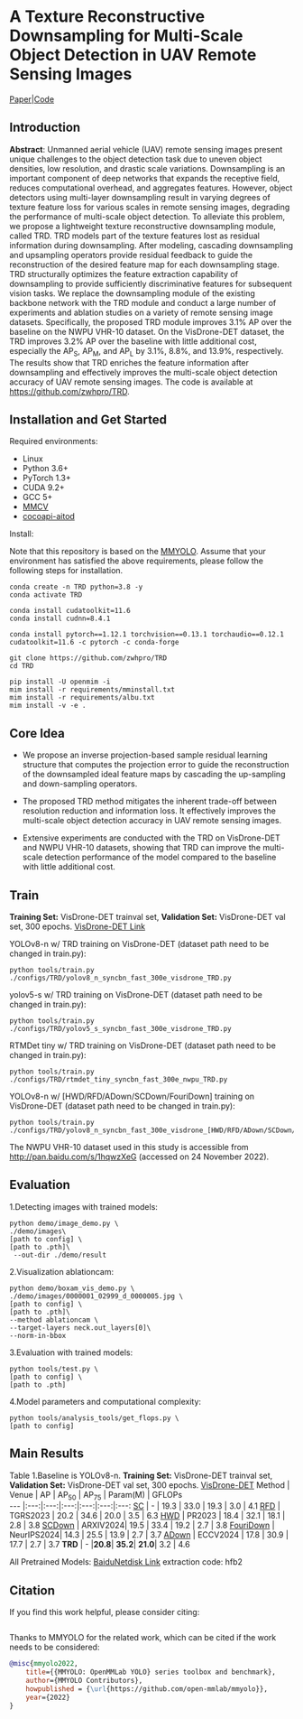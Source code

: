 # A Texture Reconstructive Downsampling for Multi-Scale Object Detection in UAV Remote Sensing Images
[Paper]()|[Code](https://github.com/zwhpro/TRD)
## Introduction

**Abstract**:
Unmanned aerial vehicle (UAV) remote sensing images present unique challenges to the object detection task due to uneven object densities, low resolution, and drastic scale variations. Downsampling is an important component of deep networks that expands the receptive field, reduces computational overhead, and aggregates features. However, object detectors using multi-layer downsampling result in varying degrees of texture feature loss for various scales in remote sensing images, degrading the performance of multi-scale object detection. To alleviate this problem, we propose a lightweight texture reconstructive downsampling module, called TRD. TRD models part of the texture features lost as residual information during downsampling. After modeling, cascading downsampling and upsampling operators provide residual feedback to guide the reconstruction of the desired feature map for each downsampling stage. TRD structurally optimizes the feature extraction capability of downsampling to provide sufficiently discriminative features for subsequent vision tasks. We replace the downsampling module of the existing backbone network with the TRD module and conduct a large number of experiments and ablation studies on a variety of remote sensing image datasets. Specifically, the proposed TRD module improves 3.1% AP over the baseline on the NWPU VHR-10 dataset. On the VisDrone-DET dataset, the TRD improves 3.2% AP over the baseline with little additional cost, especially the AP<sub>S</sub>, AP<sub>M</sub>, and AP<sub>L</sub> by 3.1%, 8.8%, and 13.9%, respectively. The results show that TRD enriches the feature information after downsampling and effectively improves the multi-scale object detection accuracy of UAV remote sensing images. The code is available at https://github.com/zwhpro/TRD.


## Installation and Get Started

Required environments:
* Linux
* Python 3.6+
* PyTorch 1.3+
* CUDA 9.2+
* GCC 5+
* [MMCV](https://mmcv.readthedocs.io/en/latest/#installation)
* [cocoapi-aitod](https://github.com/jwwangchn/cocoapi-aitod)


Install:

Note that this repository is based on the [MMYOLO]([https://github.com/open-mmlab/mmdetection](https://github.com/open-mmlab/mmyolo)). Assume that your environment has satisfied the above requirements, please follow the following steps for installation.

```shell script
conda create -n TRD python=3.8 -y
conda activate TRD

conda install cudatoolkit=11.6
conda install cudnn=8.4.1

conda install pytorch==1.12.1 torchvision==0.13.1 torchaudio==0.12.1 cudatoolkit=11.6 -c pytorch -c conda-forge

git clone https://github.com/zwhpro/TRD
cd TRD

pip install -U openmim -i
mim install -r requirements/mminstall.txt
mim install -r requirements/albu.txt
mim install -v -e .

```
## Core Idea
* We propose an inverse projection-based sample residual learning structure that computes the projection error to guide the reconstruction of the downsampled ideal feature maps by cascading the up-sampling and down-sampling operators.

* The proposed TRD method mitigates the inherent trade-off between resolution reduction and information loss. It effectively improves the multi-scale object detection accuracy in UAV remote sensing images.

* Extensive experiments are conducted with the TRD on VisDrone-DET and NWPU VHR-10 datasets, showing that TRD can improve the multi-scale detection performance of the model compared to the baseline with little additional cost.

## Train
**Training Set:** VisDrone-DET trainval set, **Validation Set:** VisDrone-DET val set, 300 epochs. [VisDrone-DET Link](https://github.com/VisDrone/VisDrone-Dataset)

YOLOv8-n w/ TRD training on VisDrone-DET (dataset path need to be changed in train.py):
```
python tools/train.py ./configs/TRD/yolov8_n_syncbn_fast_300e_visdrone_TRD.py
```

yolov5-s w/ TRD training on VisDrone-DET (dataset path need to be changed in train.py):
```
python tools/train.py ./configs/TRD/yolov5_s_syncbn_fast_300e_visdrone_TRD.py 
```

RTMDet tiny w/ TRD training on VisDrone-DET (dataset path need to be changed in train.py):
```
python tools/train.py ./configs/TRD/rtmdet_tiny_syncbn_fast_300e_nwpu_TRD.py
```

YOLOv8-n w/ [HWD/RFD/ADown/SCDown/FouriDown] training on VisDrone-DET (dataset path need to be changed in train.py):
```
python tools/train.py ./configs/TRD/yolov8_n_syncbn_fast_300e_visdrone_[HWD/RFD/ADown/SCDown/FouriDown].py
```

The NWPU VHR-10 dataset used in this study is accessible from http://pan.baidu.com/s/1hqwzXeG (accessed on 24 November 2022).
## Evaluation 
1.Detecting images with trained models:
```
python demo/image_demo.py \
./demo/images\
[path to config] \
[path to .pth]\
 --out-dir ./demo/result
 ```

2.Visualization ablationcam:
 ```
python demo/boxam_vis_demo.py \
./demo/images/0000001_02999_d_0000005.jpg \
[path to config] \
[path to .pth]\
--method ablationcam \
--target-layers neck.out_layers[0]\
--norm-in-bbox
 ```
3.Evaluation with trained models:
 ```
python tools/test.py \
[path to config] \
[path to .pth]
 ```
4.Model parameters and computational complexity:
 ```
python tools/analysis_tools/get_flops.py \
[path to config]
 ```
## Main Results
Table 1.Baseline is YOLOv8-n. **Training Set:** VisDrone-DET trainval set, **Validation Set:** VisDrone-DET val set, 300 epochs. [VisDrone-DET]([https://github.com/jwwangchn/AI-TOD](https://github.com/VisDrone/VisDrone-Dataset))
Method | Venue | AP | AP<sub>50</sub> | AP<sub>75</sub> | Param(M) | GFLOPs  
--- |:---:|:---:|:---:|:---:|:---:|:---:
[SC](https://github.com/ultralytics/ultralytics)      |   -      | 19.3  | 33.0  | 19.3  | 3.0   | 4.1 
[RFD](https://github.com/lwCVer/RFD)     | TGRS2023 | 20.2  | 34.6  | 20.0  | 3.5   | 6.3 
[HWD](https://github.com/apple1986/HWD)     | PR2023   | 18.4  | 32.1  | 18.1  | 2.8   | 3.8 
[SCDown](https://github.com/THU-MIG/yolov10)  | ARXIV2024| 19.5  | 33.4  | 19.2  | 2.7   | 3.8 
[FouriDown](https://github.com/zqcrafts/FouriDown)  | NeurIPS2024| 14.3  | 25.5  | 13.9  | 2.7   | 3.7 
[ADown](https://github.com/WongKinYiu/yolov9)  | ECCV2024 | 17.8  | 30.9  | 17.7  | 2.7   | 3.7 
**TRD** |      -   |**20.8**| **35.2**| **21.0**| 3.2 | 4.6 

All Pretrained Models: [BaiduNetdisk Link](https://pan.baidu.com/s/1k09fQvC09lcQBtu3FvhIZA?pwd=hfb2)  extraction code: hfb2

## Citation
If you find this work helpful, please consider citing:
```bibtex

```
Thanks to MMYOLO for the related work, which can be cited if the work needs to be considered:
```bibtex
@misc{mmyolo2022,
    title={{MMYOLO: OpenMMLab YOLO} series toolbox and benchmark},
    author={MMYOLO Contributors},
    howpublished = {\url{https://github.com/open-mmlab/mmyolo}},
    year={2022}
}
```
